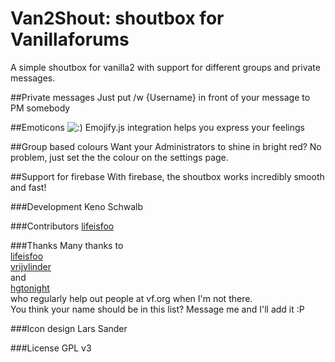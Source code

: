 # Van2Shout: shoutbox for Vanillaforums
A simple shoutbox for vanilla2 with support for different groups and private messages.

##Private messages
Just put /w {Username} in front of your message to PM somebody

##Emoticons ![:)](https://dl.dropboxusercontent.com/s/ffkwgw4rpj5e0z8/smiley_small.png?dl=1&token_hash=AAEEuI39HG62pTmpaSyWV6Cp9ynWbzKQZqJU_2x19CfB-g)
Emojify.js integration helps you express your feelings

##Group based colours
Want your Administrators to shine in bright red?
No problem, just set the the colour on the settings page.

##Support for firebase
With firebase, the shoutbox works incredibly smooth and fast!

###Development
Keno Schwalb

###Contributors
[lifeisfoo](http://vanillaforums.org/profile/43188/lifeisfoo)

###Thanks
Many thanks to   
[lifeisfoo](http://vanillaforums.org/profile/43188/lifeisfoo)   
[vrijvlinder](http://vanillaforums.org/profile/40152/vrijvlinder)   
and   
[hgtonight](http://vanillaforums.org/profile/38268/hgtonight)   
who regularly help out people at vf.org when I'm not there.   
You think your name should be in this list? Message me and I'll add it :P

###Icon design
Lars Sander

###License
GPL v3
